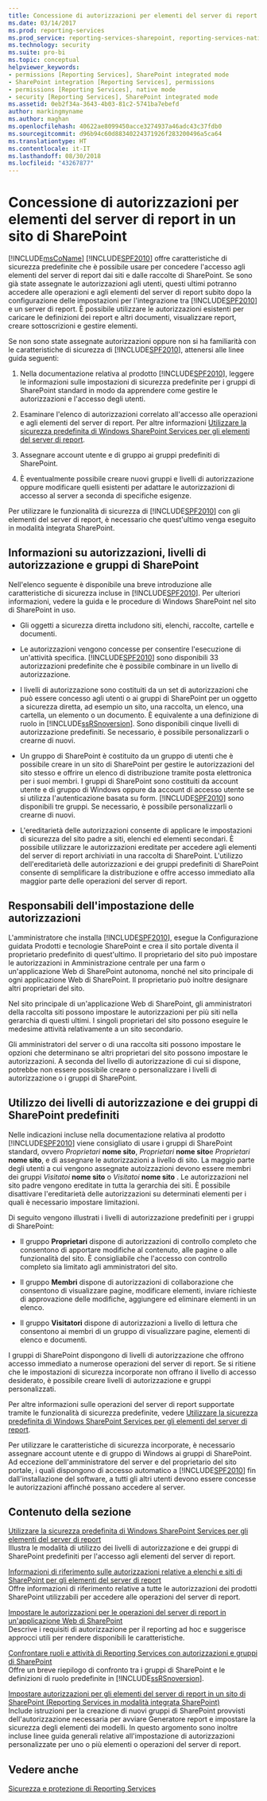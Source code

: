 ```yaml
---
title: Concessione di autorizzazioni per elementi del server di report in un sito di SharePoint | Microsoft Docs
ms.date: 03/14/2017
ms.prod: reporting-services
ms.prod_service: reporting-services-sharepoint, reporting-services-native
ms.technology: security
ms.suite: pro-bi
ms.topic: conceptual
helpviewer_keywords:
- permissions [Reporting Services], SharePoint integrated mode
- SharePoint integration [Reporting Services], permissions
- permissions [Reporting Services], native mode
- security [Reporting Services], SharePoint integrated mode
ms.assetid: 0eb2f34a-3643-4b03-81c2-5741ba7ebefd
author: markingmyname
ms.author: maghan
ms.openlocfilehash: 40622ae8099450acce3274937a46adc43c37fdb0
ms.sourcegitcommit: d96b94c60d88340224371926f283200496a5ca64
ms.translationtype: HT
ms.contentlocale: it-IT
ms.lasthandoff: 08/30/2018
ms.locfileid: "43267877"
---
```

# <a name="granting-permissions-on-report-server-items-on-a-sharepoint-site"></a>Concessione di autorizzazioni per elementi del server di report in un sito di SharePoint
  [!INCLUDE[msCoName](../../includes/msconame-md.md)] [!INCLUDE[SPF2010](../../includes/spf2010-md.md)] offre caratteristiche di sicurezza predefinite che è possibile usare per concedere l'accesso agli elementi del server di report dai siti e dalle raccolte di SharePoint. Se sono già state assegnate le autorizzazioni agli utenti, questi ultimi potranno accedere alle operazioni e agli elementi del server di report subito dopo la configurazione delle impostazioni per l'integrazione tra [!INCLUDE[SPF2010](../../includes/spf2010-md.md)] e un server di report. È possibile utilizzare le autorizzazioni esistenti per caricare le definizioni dei report e altri documenti, visualizzare report, creare sottoscrizioni e gestire elementi.  
  
 Se non sono state assegnate autorizzazioni oppure non si ha familiarità con le caratteristiche di sicurezza di [!INCLUDE[SPF2010](../../includes/spf2010-md.md)], attenersi alle linee guida seguenti:  
  
1.  Nella documentazione relativa al prodotto [!INCLUDE[SPF2010](../../includes/spf2010-md.md)], leggere le informazioni sulle impostazioni di sicurezza predefinite per i gruppi di SharePoint standard in modo da apprendere come gestire le autorizzazioni e l'accesso degli utenti.  
  
2.  Esaminare l'elenco di autorizzazioni correlato all'accesso alle operazioni e agli elementi del server di report. Per altre informazioni [Utilizzare la sicurezza predefinita di Windows SharePoint Services per gli elementi del server di report](../../reporting-services/security/use-built-in-security-in-windows-sharepoint-services-for-report-server-items.md).  
  
3.  Assegnare account utente e di gruppo ai gruppi predefiniti di SharePoint.  
  
4.  È eventualmente possibile creare nuovi gruppi e livelli di autorizzazione oppure modificare quelli esistenti per adattare le autorizzazioni di accesso al server a seconda di specifiche esigenze.  
  
 Per utilizzare le funzionalità di sicurezza di [!INCLUDE[SPF2010](../../includes/spf2010-md.md)] con gli elementi del server di report, è necessario che quest'ultimo venga eseguito in modalità integrata SharePoint.  
  
## <a name="about-permissions-permission-levels-and-sharepoint-groups"></a>Informazioni su autorizzazioni, livelli di autorizzazione e gruppi di SharePoint  
 Nell'elenco seguente è disponibile una breve introduzione alle caratteristiche di sicurezza incluse in [!INCLUDE[SPF2010](../../includes/spf2010-md.md)]. Per ulteriori informazioni, vedere la guida e le procedure di Windows SharePoint nel sito di SharePoint in uso.  
  
-   Gli oggetti a sicurezza diretta includono siti, elenchi, raccolte, cartelle e documenti.  
  
-   Le autorizzazioni vengono concesse per consentire l'esecuzione di un'attività specifica. [!INCLUDE[SPF2010](../../includes/spf2010-md.md)] sono disponibili 33 autorizzazioni predefinite che è possibile combinare in un livello di autorizzazione.  
  
-   I livelli di autorizzazione sono costituiti da un set di autorizzazioni che può essere concesso agli utenti o ai gruppi di SharePoint per un oggetto a sicurezza diretta, ad esempio un sito, una raccolta, un elenco, una cartella, un elemento o un documento. È equivalente a una definizione di ruolo in [!INCLUDE[ssRSnoversion](../../includes/ssrsnoversion-md.md)]. Sono disponibili cinque livelli di autorizzazione predefiniti. Se necessario, è possibile personalizzarli o crearne di nuovi.  
  
-   Un gruppo di SharePoint è costituito da un gruppo di utenti che è possibile creare in un sito di SharePoint per gestire le autorizzazioni del sito stesso e offrire un elenco di distribuzione tramite posta elettronica per i suoi membri. I gruppi di SharePoint sono costituiti da account utente e di gruppo di Windows oppure da account di accesso utente se si utilizza l'autenticazione basata su form. [!INCLUDE[SPF2010](../../includes/spf2010-md.md)] sono disponibili tre gruppi. Se necessario, è possibile personalizzarli o crearne di nuovi.  
  
-   L'ereditarietà delle autorizzazioni consente di applicare le impostazioni di sicurezza del sito padre a siti, elenchi ed elementi secondari. È possibile utilizzare le autorizzazioni ereditate per accedere agli elementi del server di report archiviati in una raccolta di SharePoint. L'utilizzo dell'ereditarietà delle autorizzazioni e dei gruppi predefiniti di SharePoint consente di semplificare la distribuzione e offre accesso immediato alla maggior parte delle operazioni del server di report.  
  
## <a name="who-sets-permissions"></a>Responsabili dell'impostazione delle autorizzazioni  
 L'amministratore che installa [!INCLUDE[SPF2010](../../includes/spf2010-md.md)], esegue la Configurazione guidata Prodotti e tecnologie SharePoint e crea il sito portale diventa il proprietario predefinito di quest'ultimo. Il proprietario del sito può impostare le autorizzazioni in Amministrazione centrale per una farm o un'applicazione Web di SharePoint autonoma, nonché nel sito principale di ogni applicazione Web di SharePoint. Il proprietario può inoltre designare altri proprietari del sito.  
  
 Nel sito principale di un'applicazione Web di SharePoint, gli amministratori della raccolta siti possono impostare le autorizzazioni per più siti nella gerarchia di questi ultimi. I singoli proprietari del sito possono eseguire le medesime attività relativamente a un sito secondario.  
  
 Gli amministratori del server o di una raccolta siti possono impostare le opzioni che determinano se altri proprietari del sito possono impostare le autorizzazioni. A seconda del livello di autorizzazione di cui si dispone, potrebbe non essere possibile creare o personalizzare i livelli di autorizzazione o i gruppi di SharePoint.  
  
## <a name="using-predefined-sharepoint-groups-and-permission-levels"></a>Utilizzo dei livelli di autorizzazione e dei gruppi di SharePoint predefiniti  
 Nelle indicazioni incluse nella documentazione relativa al prodotto [!INCLUDE[SPF2010](../../includes/spf2010-md.md)] viene consigliato di usare i gruppi di SharePoint standard, ovvero *Proprietari* **nome sito**, *Proprietari* **nome sito**e *Proprietari* **nome sito**, e di assegnare le autorizzazioni a livello di sito. La maggio parte degli utenti a cui vengono assegnate autoizzazioni devono essere membri dei gruppi *Visitatoi* **nome sito** o *Visitatoi* **nome sito** . Le autorizzazioni nel sito padre vengono ereditate in tutta la gerarchia dei siti. È possibile disattivare l'ereditarietà delle autorizzazioni su determinati elementi per i quali è necessario impostare limitazioni.  
  
 Di seguito vengono illustrati i livelli di autorizzazione predefiniti per i gruppi di SharePoint:  
  
-   Il gruppo **Proprietari** dispone di autorizzazioni di controllo completo che consentono di apportare modifiche al contenuto, alle pagine o alle funzionalità del sito. È consigliabile che l'accesso con controllo completo sia limitato agli amministratori del sito.  
  
-   Il gruppo **Membri** dispone di autorizzazioni di collaborazione che consentono di visualizzare pagine, modificare elementi, inviare richieste di approvazione delle modifiche, aggiungere ed eliminare elementi in un elenco.  
  
-   Il gruppo **Visitatori** dispone di autorizzazioni a livello di lettura che consentono ai membri di un gruppo di visualizzare pagine, elementi di elenco e documenti.  
  
 I gruppi di SharePoint dispongono di livelli di autorizzazione che offrono accesso immediato a numerose operazioni del server di report. Se si ritiene che le impostazioni di sicurezza incorporate non offrano il livello di accesso desiderato, è possibile creare livelli di autorizzazione e gruppi personalizzati.  
  
 Per altre informazioni sulle operazioni del server di report supportate tramite le funzionalità di sicurezza predefinite, vedere [Utilizzare la sicurezza predefinita di Windows SharePoint Services per gli elementi del server di report](../../reporting-services/security/use-built-in-security-in-windows-sharepoint-services-for-report-server-items.md).  
  
 Per utilizzare le caratteristiche di sicurezza incorporate, è necessario assegnare account utente e di gruppo di Windows ai gruppi di SharePoint. Ad eccezione dell'amministratore del server e del proprietario del sito portale, i quali dispongono di accesso automatico a [!INCLUDE[SPF2010](../../includes/spf2010-md.md)] fin dall'installazione del software, a tutti gli altri utenti devono essere concesse le autorizzazioni affinché possano accedere al server.  
  
## <a name="in-this-section"></a>Contenuto della sezione  
 [Utilizzare la sicurezza predefinita di Windows SharePoint Services per gli elementi del server di report](../../reporting-services/security/use-built-in-security-in-windows-sharepoint-services-for-report-server-items.md)  
 Illustra le modalità di utilizzo dei livelli di autorizzazione e dei gruppi di SharePoint predefiniti per l'accesso agli elementi del server di report.  
  
 [Informazioni di riferimento sulle autorizzazioni relative a elenchi e siti di SharePoint per gli elementi del server di report](../../reporting-services/security/sharepoint-site-and-list-permission-reference-for-report-server-items.md)  
 Offre informazioni di riferimento relative a tutte le autorizzazioni dei prodotti SharePoint utilizzabili per accedere alle operazioni del server di report.  
  
 [Impostare le autorizzazioni per le operazioni del server di report in un'applicazione Web di SharePoint](../../reporting-services/security/set-permissions-for-report-server-operations-in-a-sharepoint-web-application.md)  
 Descrive i requisiti di autorizzazione per il reporting ad hoc e suggerisce approcci utili per rendere disponibili le caratteristiche.  
  
 [Confrontare ruoli e attività di Reporting Services con autorizzazioni e gruppi di SharePoint](../../reporting-services/security/reporting-services-roles-tasks-vs-sharepoint-groups-permissions.md)  
 Offre un breve riepilogo di confronto tra i gruppi di SharePoint e le definizioni di ruolo predefinite in [!INCLUDE[ssRSnoversion](../../includes/ssrsnoversion-md.md)].  
  
 [Impostare autorizzazioni per gli elementi del server di report in un sito di SharePoint &#40;Reporting Services in modalità integrata SharePoint&#41;](../../reporting-services/security/set-permissions-for-report-server-items-on-a-sharepoint-site.md)  
 Include istruzioni per la creazione di nuovi gruppi di SharePoint provvisti dell'autorizzazione necessaria per avviare Generatore report e impostare la sicurezza degli elementi dei modelli. In questo argomento sono inoltre incluse linee guida generali relative all'impostazione di autorizzazioni personalizzate per uno o più elementi o operazioni del server di report.  
  
## <a name="see-also"></a>Vedere anche  
 [Sicurezza e protezione di Reporting Services](../../reporting-services/security/reporting-services-security-and-protection.md)  
  
  
